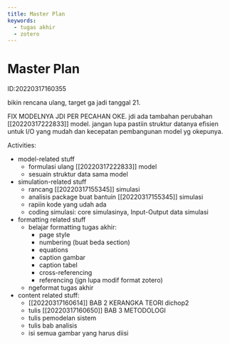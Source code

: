 ```yaml
---
title: Master Plan
keywords:
  - tugas akhir
  - zotero
---
```


# Master Plan
ID:20220317160355

bikin rencana ulang, target ga jadi tanggal 21.

FIX MODELNYA JDI PER PECAHAN OKE. jdi ada tambahan perubahan [[20220317222833]] model. jangan lupa pastiin struktur datanya efisien untuk I/O yang mudah dan kecepatan pembangunan model yg okepunya.

Activities:
- model-related stuff
    - formulasi ulang [[20220317222833]] model
    - sesuain struktur data sama model
- simulation-related stuff
    - rancang [[20220317155345]] simulasi
    - analisis package buat bantuin [[20220317155345]] simulasi
    - rapiin kode yang udah ada
    - coding simulasi: core simulasinya, Input-Output data simulasi
- formatting related stuff
    - belajar formatting tugas akhir:
        - page style
        - numbering (buat beda section)
        - equations
        - caption gambar
        - caption tabel
        - cross-referencing
        - referencing (jgn lupa modif format zotero)
    - ngeformat tugas akhir
- content related stuff:
    - [[20220317160614]] BAB 2 KERANGKA TEORI dichop2
    - tulis [[20220317160650]] BAB 3 METODOLOGI
    - tulis pemodelan sistem
    - tulis bab analisis
    - isi semua gambar yang harus diisi